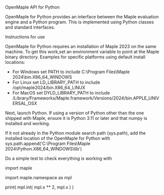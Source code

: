 OpenMaple API for Python

OpenMaple for Python provides an interface between the Maple evaluation engine and a Python program.  This is implemented using Python classes and standard interfaces.

Instructions for use

OpenMaple for Python requires an installation of Maple 2023 on the same machine. To get this work,set an environment variable to point at the Maple binary directory.
Examples for specific platforms using default install locations:
* For Windows set PATH to include C:\Program Files\Maple 2024\bin.X86_64_WINDOWS
* For Linux set LD_LIBRARY_PATH to include /opt/maple2024/bin.X86_64_LINUX
* For MacOS set DYLD_LIBRARY_PATH to include /Library/Frameworks/Maple.framework/Versions/2024/bin.APPLE_UNIVERSAL_OSX

Next, launch Python. If using a version of Python other than the one shipped with Maple, ensure it is Python 3.11 or later and that numpy is installed and working. 

If it not already in the Python module search path (sys.path), add the installed location of the OpenMaple for Python with
sys.path.append('C:\\Program Files\\Maple 2024\\Python.X86_64_WINDOWS\\lib')

Do a simple test to check everything is working with

 import maple

 import maple.namespace as mpl

 print( mpl.int( mpl.x ** 2, mpl.x ) )
